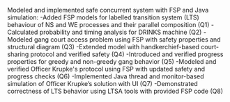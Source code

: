 Modeled and implemented safe concurrent system with FSP and Java simulation:
-Added FSP models for labelled transition system (LTS) behaviour of NS and WE processes and their parallel composition (Q1)
-Calculated probability and timing analysis for DRINKS machine (Q2)
-Modeled gang court access problem using FSP with safety properties and structural diagram (Q3)
-Extended model with handkerchief-based court-sharing protocol and verified safety (Q4)
-Introduced and verified progress properties for greedy and non-greedy gang behavior (Q5)
-Modeled and verified Officer Krupke's protocol using FSP with updated safety and progress checks (Q6)
-Implemented Java thread and monitor-based simulation of Officer Krupke’s solution with UI (Q7)
-Demonstrated correctness of LTS behavior using LTSA tools with provided FSP code (Q8)
